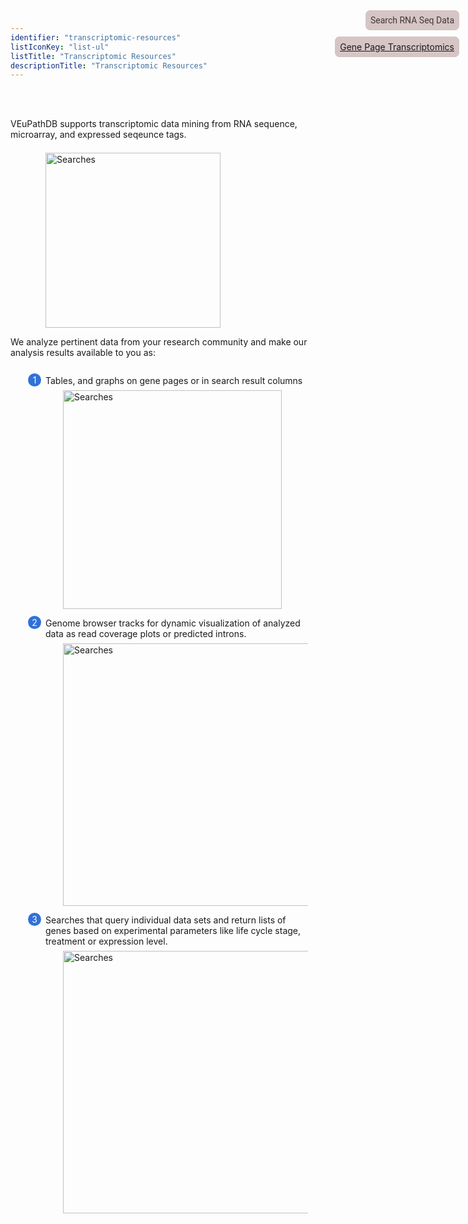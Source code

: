 ```yaml
---
identifier: "transcriptomic-resources"
listIconKey: "list-ul"
listTitle: "Transcriptomic Resources"
descriptionTitle: "Transcriptomic Resources"
---
```

<style>
  .transcriptomic-resources-feature {
    margin: auto;
  }
  .transcriptomic-resources-feature--panels {
    display: flex;
    flex-wrap: wrap;
    align-items: flex-start;
    counter-reset: panel;
  }
  .transcriptomic-resources-feature--panels > * {
    overflow: hidden;
    margin: 0 2em;
  }
  .transcriptomic-resources-feature--panels > * > div {
    margin-top: 1em;
    margin-left: 2em;
    position: relative;
  }
  .transcriptomic-resources-feature--panels > * img {
    margin-left: 2em;
  }
  .transcriptomic-resources-feature--panels > * > div:before {
    counter-increment: panel;
    content: counter(panel);
    background: #3171d8;
    border-radius: 1em;
    height: 1.5em;
    width: 1.5em;
    display: inline-flex;
    justify-content: center;
    align-items: center;
    margin-right: .5em;
    color: white;
    position: absolute;
    left: -2em;
    top: -0.25em;
  }
     #topright {
    position: absolute;
    right: 1em;
    top: 3em;
    padding: 0.5em;
    border: 1px solid #d6c5c5;
    border-radius: 0.5em;
    background-color: #d6c5c5;
}
     #toprightsecond {
    position: absolute;
    right: 1em;
    top: 6em;
    padding: 0.5em;
    border: 1px solid #d6c5c5;
    border-radius: 0.5em;
    background-color: #d6c5c5;
}
  #topright a {
    text-decoration: none;
    font-family: Roboto;
    color: #413737;
}
</style>
<div id="topright"><a href="/a/app/search/transcript/GenesByRNASeqEvidence" title="TopRight">Search RNA Seq Data</a>
</div>
<br/>
<div id="toprightsecond"><a href="/a/app/record/gene/PF3D7_1133400#category:transcriptomics" title="TopRight">Gene Page Transcriptomics</a>
</div>
<br/>
<div class="transcriptomic-resources-feature">
<p class="card-text">VEuPathDB supports transcriptomic data mining from RNA sequence, microarray, and expressed seqeunce tags.</p>
<img style="width: 20em; margin-top: .5em; margin-left: 4em;" src="{{ "/assets/images/resources_tools/Transcription.png" | absolute_url }}" alt="Searches"/>

<p class="card-text">We analyze pertinent data from your research community and make our analysis results available to you as:</p>

<div class="transcriptomic-resources-feature--panels">
  <div>
    <div>Tables, and graphs on gene pages or in search result columns </div>
      <img style="width: 25em; margin-top: .5em; margin-left: 4em;" src="{{ "/assets/images/resources_tools/Transcript-Table-Graph.png" | absolute_url }}" alt="Searches"/><br>
  </div>
  <div>
    <div>Genome browser tracks for dynamic visualization of analyzed data as read coverage plots or predicted introns. </div>
      <img style="width: 30em; margin-top: .5em; margin-left: 4em;" src="{{ "/assets/images/resources_tools/Transcript-JBrowse.png" | absolute_url }}" alt="Searches"/><br>
  </div>
  <div>
    <div>Searches that query individual data sets and return lists of genes based on experimental parameters like life cycle stage, treatment or expression level.</div>
      <img style="width: 30em; margin-top: .5em; margin-left: 4em;" src="{{ "/assets/images/resources_tools/Transcript-Search.png" | absolute_url }}" alt="Searches"/>
  </div>
</div>
